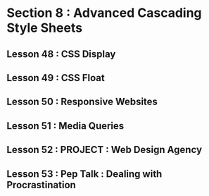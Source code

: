 # Section 8 : Advanced Cascading Style Sheets
## Lesson 48 : CSS Display

## Lesson 49 : CSS Float

## Lesson 50 : Responsive Websites

## Lesson 51 : Media Queries

## Lesson 52 : PROJECT : Web Design Agency

## Lesson 53 : Pep Talk : Dealing with Procrastination

